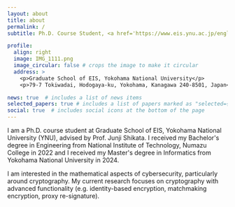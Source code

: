 ```yaml
---
layout: about
title: about
permalink: /
subtitle: Ph.D. Course Student, <a href='https://www.eis.ynu.ac.jp/english/academic/'>Graduate School of EIS, Yokohama National University</a>

profile:
  align: right
  image: IMG_1111.png
  image_circular: false # crops the image to make it circular
  address: >
    <p>Graduate School of EIS, Yokohama National University</p>
    <p>79-7 Tokiwadai, Hodogaya-ku, Yokohama, Kanagawa 240-8501, Japan</p>

news: true  # includes a list of news items
selected_papers: true # includes a list of papers marked as "selected={true}"
social: true  # includes social icons at the bottom of the page
---
```


I am a Ph.D. course student at Graduate School of EIS, Yokohama National University (YNU), advised by Prof. Junji Shikata. 
I received my Bachelor's degree in Engineering from National Institute of Technology, Numazu College in 2022 and I received my Master's degree in Informatics from Yokohama National University in 2024.

I am interested in the mathematical aspects of cybersecurity, particularly around cryptography. My current research focuses on cryptography with advanced functionality (e.g. identity-based encryption, matchmaking encryption, proxy re-signature).
